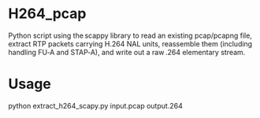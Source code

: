 # H264_pcap

Python script using the scappy library to read an existing pcap/pcapng file, extract RTP packets carrying H.264 NAL units, reassemble them (including handling FU‑A and STAP‑A), and write out a raw .264 elementary stream.

# Usage

python extract_h264_scapy.py input.pcap output.264

